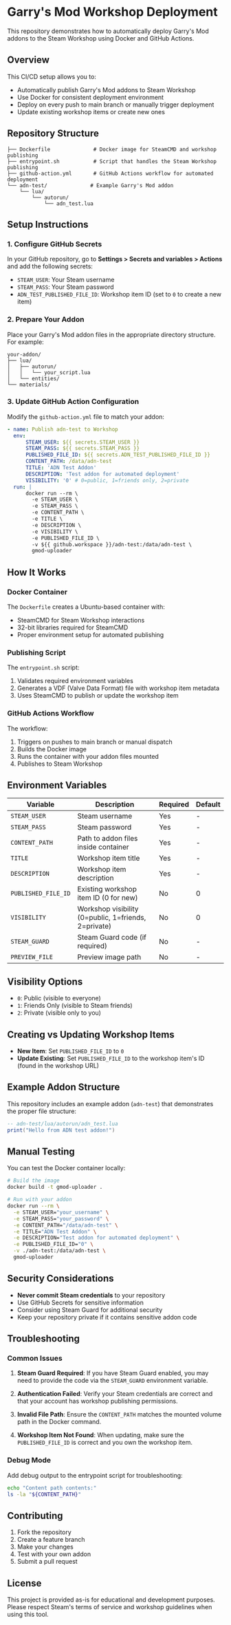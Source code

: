# Garry's Mod Workshop Deployment

This repository demonstrates how to automatically deploy Garry's Mod addons to the Steam Workshop using Docker and GitHub Actions.

## Overview

This CI/CD setup allows you to:

-   Automatically publish Garry's Mod addons to Steam Workshop
-   Use Docker for consistent deployment environment
-   Deploy on every push to main branch or manually trigger deployment
-   Update existing workshop items or create new ones

## Repository Structure

```text
├── Dockerfile              # Docker image for SteamCMD and workshop publishing
├── entrypoint.sh           # Script that handles the Steam Workshop publishing
├── github-action.yml       # GitHub Actions workflow for automated deployment
└── adn-test/              # Example Garry's Mod addon
    └── lua/
        └── autorun/
            └── adn_test.lua
```

## Setup Instructions

### 1. Configure GitHub Secrets

In your GitHub repository, go to **Settings > Secrets and variables > Actions** and add the following secrets:

-   `STEAM_USER`: Your Steam username
-   `STEAM_PASS`: Your Steam password
-   `ADN_TEST_PUBLISHED_FILE_ID`: Workshop item ID (set to `0` to create a new item)

### 2. Prepare Your Addon

Place your Garry's Mod addon files in the appropriate directory structure. For example:

```text
your-addon/
├── lua/
│   ├── autorun/
│   │   └── your_script.lua
│   └── entities/
└── materials/
```

### 3. Update GitHub Action Configuration

Modify the `github-action.yml` file to match your addon:

```yaml
- name: Publish adn-test to Workshop
  env:
      STEAM_USER: ${{ secrets.STEAM_USER }}
      STEAM_PASS: ${{ secrets.STEAM_PASS }}
      PUBLISHED_FILE_ID: ${{ secrets.ADN_TEST_PUBLISHED_FILE_ID }}
      CONTENT_PATH: /data/adn-test
      TITLE: 'ADN Test Addon'
      DESCRIPTION: 'Test addon for automated deployment'
      VISIBILITY: '0' # 0=public, 1=friends only, 2=private
  run: |
      docker run --rm \
        -e STEAM_USER \
        -e STEAM_PASS \
        -e CONTENT_PATH \
        -e TITLE \
        -e DESCRIPTION \
        -e VISIBILITY \
        -e PUBLISHED_FILE_ID \
        -v ${{ github.workspace }}/adn-test:/data/adn-test \
        gmod-uploader
```

## How It Works

### Docker Container

The `Dockerfile` creates a Ubuntu-based container with:

-   SteamCMD for Steam Workshop interactions
-   32-bit libraries required for SteamCMD
-   Proper environment setup for automated publishing

### Publishing Script

The `entrypoint.sh` script:

1. Validates required environment variables
2. Generates a VDF (Valve Data Format) file with workshop item metadata
3. Uses SteamCMD to publish or update the workshop item

### GitHub Actions Workflow

The workflow:

1. Triggers on pushes to main branch or manual dispatch
2. Builds the Docker image
3. Runs the container with your addon files mounted
4. Publishes to Steam Workshop

## Environment Variables

| Variable            | Description                                          | Required | Default |
| ------------------- | ---------------------------------------------------- | -------- | ------- |
| `STEAM_USER`        | Steam username                                       | Yes      | -       |
| `STEAM_PASS`        | Steam password                                       | Yes      | -       |
| `CONTENT_PATH`      | Path to addon files inside container                 | Yes      | -       |
| `TITLE`             | Workshop item title                                  | Yes      | -       |
| `DESCRIPTION`       | Workshop item description                            | Yes      | -       |
| `PUBLISHED_FILE_ID` | Existing workshop item ID (0 for new)                | No       | 0       |
| `VISIBILITY`        | Workshop visibility (0=public, 1=friends, 2=private) | No       | 0       |
| `STEAM_GUARD`       | Steam Guard code (if required)                       | No       | -       |
| `PREVIEW_FILE`      | Preview image path                                   | No       | -       |

## Visibility Options

-   `0`: Public (visible to everyone)
-   `1`: Friends Only (visible to Steam friends)
-   `2`: Private (visible only to you)

## Creating vs Updating Workshop Items

-   **New Item**: Set `PUBLISHED_FILE_ID` to `0`
-   **Update Existing**: Set `PUBLISHED_FILE_ID` to the workshop item's ID (found in the workshop URL)

## Example Addon Structure

This repository includes an example addon (`adn-test`) that demonstrates the proper file structure:

```lua
-- adn-test/lua/autorun/adn_test.lua
print("Hello from ADN test addon!")
```

## Manual Testing

You can test the Docker container locally:

```bash
# Build the image
docker build -t gmod-uploader .

# Run with your addon
docker run --rm \
  -e STEAM_USER="your_username" \
  -e STEAM_PASS="your_password" \
  -e CONTENT_PATH="/data/adn-test" \
  -e TITLE="ADN Test Addon" \
  -e DESCRIPTION="Test addon for automated deployment" \
  -e PUBLISHED_FILE_ID="0" \
  -v ./adn-test:/data/adn-test \
  gmod-uploader
```

## Security Considerations

-   **Never commit Steam credentials** to your repository
-   Use GitHub Secrets for sensitive information
-   Consider using Steam Guard for additional security
-   Keep your repository private if it contains sensitive addon code

## Troubleshooting

### Common Issues

1. **Steam Guard Required**: If you have Steam Guard enabled, you may need to provide the code via the `STEAM_GUARD` environment variable.

2. **Authentication Failed**: Verify your Steam credentials are correct and that your account has workshop publishing permissions.

3. **Invalid File Path**: Ensure the `CONTENT_PATH` matches the mounted volume path in the Docker command.

4. **Workshop Item Not Found**: When updating, make sure the `PUBLISHED_FILE_ID` is correct and you own the workshop item.

### Debug Mode

Add debug output to the entrypoint script for troubleshooting:

```bash
echo "Content path contents:"
ls -la "${CONTENT_PATH}"
```

## Contributing

1. Fork the repository
2. Create a feature branch
3. Make your changes
4. Test with your own addon
5. Submit a pull request

## License

This project is provided as-is for educational and development purposes. Please respect Steam's terms of service and workshop guidelines when using this tool.
